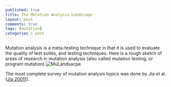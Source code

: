 ```yaml
---
published: true
title: The Mutation Analysis Landscape
layout: post
comments: true
tags: [mutation]
categories : post
---
```

Mutation analysis is a meta-testing technique in that it is used to evaluate the quality of test suites, and testing techniques. Here is a rough sketch of areas of research in mutation analysis (also called mutation testing, or program mutation).![MuLandsacpe](/resources/posts/mutation-landscape.png)

The most complete survey of mutation analysis topics was done by Jia et al. ([Jia 20011](/references#jia2011an)).
